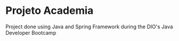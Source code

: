# Projeto Academia

Project done using Java and Spring Framework during the DIO's Java Developer Bootcamp
